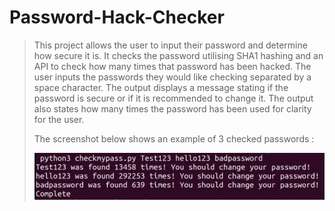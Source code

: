 # Password-Hack-Checker

> This project allows the user to input their password and determine how secure it is.
> It checks the password utilising SHA1 hashing and an API to check how many times that password has been hacked.
> The user inputs the passwords they would like checking separated by a space character.
> The output displays a message stating if the password is secure or if it is recommended to change it.
> The output also states how many times the password has been used for clarity for the user.
>
> The screenshot below shows an example of 3 checked passwords : 
>
> ![Screenshot](password_checker.png)

